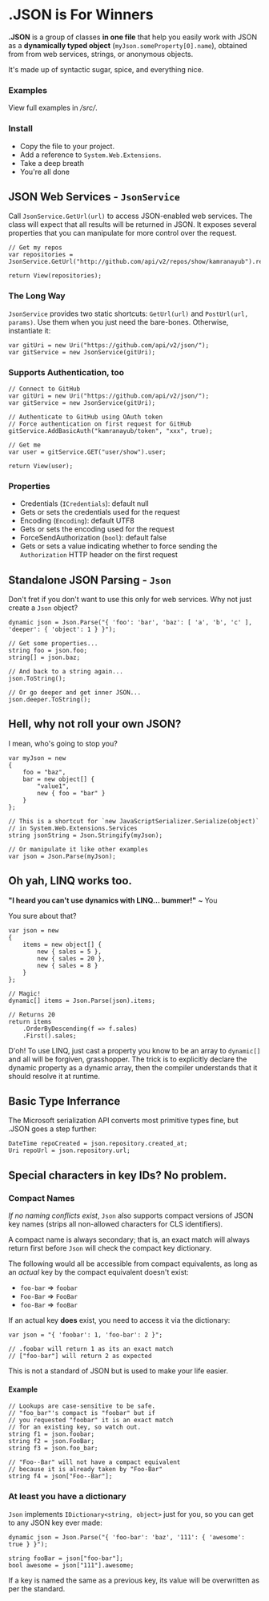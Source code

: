 ﻿.JSON is For Winners
====================

**.JSON** is a group of classes **in one file** that help you easily work with JSON as a **dynamically typed object** (`myJson.someProperty[0].name`), obtained from from web services, strings, or anonymous objects.

It's made up of syntactic sugar, spice, and everything nice.

### Examples ###

View full examples in */src/*.

### Install ###

 - Copy the file to your project. 
 - Add a reference to `System.Web.Extensions`. 
 - Take a deep breath
 - You're all done

## JSON Web Services - `JsonService` ##

Call `JsonService.GetUrl(url)` to access JSON-enabled web services. The class will expect that all results will be returned in JSON. It exposes several properties that you can manipulate for more control over the request.
	
	// Get my repos
	var repositories = JsonService.GetUrl("http://github.com/api/v2/repos/show/kamranayub").repositories;
	
	return View(repositories);

### The Long Way ###

`JsonService` provides two static shortcuts: `GetUrl(url)` and `PostUrl(url, params)`. Use them when you just need the bare-bones. Otherwise, instantiate it:

	var gitUri = new Uri("https://github.com/api/v2/json/");
	var gitService = new JsonService(gitUri);

### Supports Authentication, too ###

	// Connect to GitHub
	var gitUri = new Uri("https://github.com/api/v2/json/");
	var gitService = new JsonService(gitUri);

	// Authenticate to GitHub using OAuth token
	// Force authentication on first request for GitHub
	gitService.AddBasicAuth("kamranayub/token", "xxx", true);

	// Get me
	var user = gitService.GET("user/show").user;

	return View(user);

### Properties ###

 - Credentials (`ICredentials`): default null
  - Gets or sets the credentials used for the request
 - Encoding (`Encoding`): default UTF8
  - Gets or sets the encoding used for the request
 - ForceSendAuthorization (`bool`): default false
  - Gets or sets a value indicating whether to force sending the `Authorization` HTTP header on the first request
  
## Standalone JSON Parsing - `Json` ##

Don't fret if you don't want to use this only for web services. Why not just create a `Json` object?

	dynamic json = Json.Parse("{ 'foo': 'bar', 'baz': [ 'a', 'b', 'c' ], 'deeper': { 'object': 1 } }");
	
	// Get some properties...
	string foo = json.foo;
	string[] = json.baz;
	
	// And back to a string again...
	json.ToString();
	
	// Or go deeper and get inner JSON...
	json.deeper.ToString();

## Hell, why not roll your own JSON? ##

I mean, who's going to stop you?

	var myJson = new
	{
		foo = "baz",
		bar = new object[] { 
			"value1", 
			new { foo = "bar" }
		}
	};

	// This is a shortcut for `new JavaScriptSerializer.Serialize(object)`
	// in System.Web.Extensions.Services
	string jsonString = Json.Stringify(myJson);
	
	// Or manipulate it like other examples
	var json = Json.Parse(myJson);

## Oh yah, LINQ works too. ##

**"I heard you can't use dynamics with LINQ... bummer!"** ~ You

You sure about that?

	var json = new
	{
		items = new object[] {
			new { sales = 5 },
			new { sales = 20 },
			new { sales = 8 }
		}
	};
	
	// Magic!
	dynamic[] items = Json.Parse(json).items;
	
	// Returns 20
	return items
		.OrderByDescending(f => f.sales)
		.First().sales;

D'oh! To use LINQ, just cast a property you know to be an array to `dynamic[]` and all will be forgiven, grasshopper. The trick is to explicitly declare the dynamic property as a dynamic array, then the compiler understands that it should resolve it at runtime.

## Basic Type Inferrance ##

The Microsoft serialization API converts most primitive types fine, but .JSON goes a step further:

	DateTime repoCreated = json.repository.created_at;
	Uri repoUrl = json.repository.url;
	
## Special characters in key IDs? No problem. ##

### Compact Names ###

*If no naming conflicts exist*, `Json` also supports compact versions of JSON key names (strips all non-allowed characters for CLS identifiers).

A compact name is always secondary; that is, an exact match will always return first before `Json` will check the compact key dictionary.

The following would all be accessible from compact equivalents, as long as an _actual_ key by the compact equivalent doesn't exist:

 - `foo-bar` => `foobar`
 - `Foo-Bar` => `FooBar`
 - `foo-Bar` => `fooBar`
	
If an actual key **does** exist, you need to access it via the dictionary:

	var json = "{ 'foobar': 1, 'foo-bar': 2 }";
	
	// .foobar will return 1 as its an exact match
	// ["foo-bar"] will return 2 as expected
 
This is not a standard of JSON but is used to make your life easier.

#### Example ####

	// Lookups are case-sensitive to be safe.
	// "foo_bar"'s compact is "foobar" but if
	// you requested "foobar" it is an exact match
	// for an existing key, so watch out.
	string f1 = json.foobar;
	string f2 = json.FooBar;
	string f3 = json.foo_bar;
	
	// "Foo--Bar" will not have a compact equivalent
	// because it is already taken by "Foo-Bar"
	string f4 = json["Foo--Bar"];
	
### At least you have a dictionary ###

`Json` implements `IDictionary<string, object>` just for you, so you can get to any JSON key ever made:

	dynamic json = Json.Parse("{ 'foo-bar': 'baz', '111': { 'awesome': true } }");

	string fooBar = json["foo-bar"];
	bool awesome = json["111"].awesome;
	
If a key is named the same as a previous key, its value will be overwritten as per the standard.